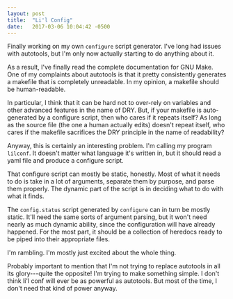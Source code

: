 ```yaml
---
layout: post
title:  "Li'l Config"
date:   2017-03-06 10:04:42 -0500
---
```

Finally working on my own `configure` script generator. I've long had
issues with autotools, but I'm only now actually starting to do anything
about it.

As a result, I've finally read the complete documentation for GNU Make.
One of my complaints about autotools is that it pretty consistently
generates a makefile that is completely unreadable. In my opinion, a
makefile should be human-readable.

In particular, I think that it can be hard not to over-rely on variables
and other advanced features in the name of DRY. But, if your makefile is
auto-generated by a configure script, then who cares if it repeats
itself? As long as the source file (the one a human actually edits)
doesn't repeat itself, who cares if the makefile sacrifices the DRY
principle in the name of readability?

Anyway, this is certainly an interesting problem. I'm calling my program
`lilconf`. It doesn't matter what language it's written in, but it
should read a yaml file and produce a configure script.

That configure script can mostly be static, honestly. Most of what it
needs to do is take in a lot of arguments, separate them by purpose, and
parse them properly. The dynamic part of the script is in deciding what
to do with what it finds.

The `config.status` script generated by `configure` can in turn be
mostly static. It'll need the same sorts of argument parsing, but it
won't need nearly as much dynamic ability, since the configuration will
have already happened. For the most part, it should be a collection of
heredocs ready to be piped into their appropriate files.

I'm rambling. I'm mostly just excited about the whole thing.

Probably important to mention that I'm not trying to replace autotools
in all its glory---quite the opposite! I'm trying to make something
simple. I don't think li'l conf will ever be as powerful as autotools.
But most of the time, I don't need that kind of power anyway.
